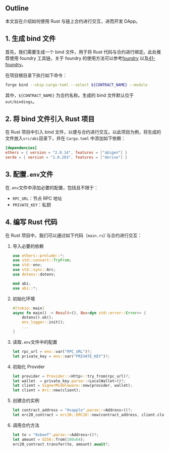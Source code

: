 ## Outline

本文旨在介绍如何使用 Rust 与链上合约进行交互，进而开发 DApp。

## 1. 生成 bind 文件

首先，我们需要生成一个 bind 文件，用于将 Rust 代码与合约进行绑定。此处推荐使用 foundry 工具链，关于 foundry 的使用方法可以参考[foundry](https://book.getfoundry.sh/) 以及[41-foundry](../41-foundry/README.md)。

在项目根目录下执行如下命令：

```bash
forge bind --skip-cargo-toml --select ${CONTRACT_NAME} --module
```

其中，`${CONTRACT_NAME}` 为合约名称。生成的 bind 文件默认位于 `out/bindings`。

## 2. 将 bind 文件引入 Rust 项目

在 Rust 项目中引入 bind 文件，以便与合约进行交互。以此项目为例，将生成的文件放入`src/abi`目录下，并在 `Cargo.toml` 中添加如下依赖：

```toml
[dependencies]
ethers = { version = "2.0.14", features = ["abigen"] }
serde = { version = "1.0.203", features = ["derive"] }
```

## 3. 配置`.env`文件

在`.env`文件中添加必要的配置，包括且不限于：

- `RPC_URL`：节点 RPC 地址
- `PRIVATE_KEY`：私钥

## 4. 编写 Rust 代码

在 Rust 项目中，我们可以通过如下代码（`main.rs`)`与合约进行交互：

1. 导入必要的依赖

   ```rust
   use ethers::prelude::*;
   use std::convert::TryFrom;
   use std::env;
   use std::sync::Arc;
   use dotenv::dotenv;

   mod abi;
   use abi::*;
   ```

2. 初始化环境
   ```rust
   #[tokio::main]
   async fn main() -> Result<(), Box<dyn std::error::Error>> {
       dotenv().ok();
       env_logger::init();
       ...
   }
   ```
3. 读取`.env`文件中的配置
   ```rust
   let rpc_url = env::var("RPC_URL")?;
   let private_key = env::var("PRIVATE_KEY")?;
   ```
4. 初始化 Provider
   ```rust
   let provider = Provider::<Http>::try_from(rpc_url)?;
   let wallet  = private_key.parse::<LocalWallet>()?;
   let client = SignerMiddleware::new(provider, wallet);
   let client = Arc::new(client);
   ```
5. 创建合约实例

   ```rust
   let contract_address = "0xapple".parse::<Address>()?;
   let erc20_contract = erc20::ERC20::new(contract_address, client.clone());
   ```

6. 调用合约方法
   ```rust
   let to = "0xbeef".parse::<Address>()?;
   let amount = U256::from(100u64);
   erc20_contract.transfer(to, amount).await?;
   ```
